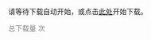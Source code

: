 <script>
    window.onload = function () {
        var link = document.createElement('a');
        link.href = "../lab1.zip";
        link.download = "../lab1.zip";
        link.click();
    }
</script>

请等待下载自动开始，或点击<a href="../lab1.zip">此处</a>开始下载。

<script async src="//busuanzi.ibruce.info/busuanzi/2.3/busuanzi.pure.mini.js"></script>

<span style="color: grey" id="busuanzi_container_page_pv">总下载量 <span id="busuanzi_value_page_pv"></span> 次</span>
